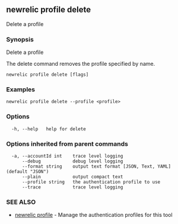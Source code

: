 ## newrelic profile delete

Delete a profile

### Synopsis

Delete a profile

The delete command removes the profile specified by name.


```
newrelic profile delete [flags]
```

### Examples

```
newrelic profile delete --profile <profile>
```

### Options

```
  -h, --help   help for delete
```

### Options inherited from parent commands

```
  -a, --accountId int    trace level logging
      --debug            debug level logging
      --format string    output text format [JSON, Text, YAML] (default "JSON")
      --plain            output compact text
      --profile string   the authentication profile to use
      --trace            trace level logging
```

### SEE ALSO

* [newrelic profile](newrelic_profile.md)	 - Manage the authentication profiles for this tool

